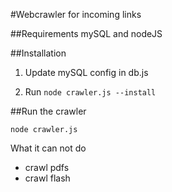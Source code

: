 #Webcrawler for incoming links

##Requirements
mySQL and nodeJS

##Installation

1. Update mySQL config in db.js

2. Run 
`node crawler.js --install`

##Run the crawler

`node crawler.js`

What it can not do
 - crawl pdfs
 - crawl flash


